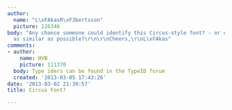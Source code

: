 ```yaml
---
author:
  name: "L\xFAkasR\xF3bertsson"
  picture: 126346
body: "Any chance someone could identify this Circus-style font? - or one that is
  as similar as possible?\r\n\r\nCheers,\r\nL\xFAkas"
comments:
- author:
    name: HVB
    picture: 111370
  body: Type iders can be found in the TypeID forum
  created: '2013-03-05 17:43:26'
date: '2013-03-02 21:30:57'
title: Circus Font?

---
```

